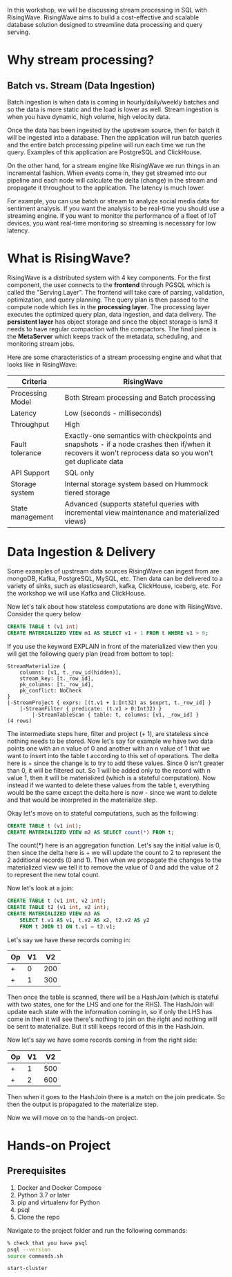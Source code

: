 In this workshop, we will be discussing stream processing in SQL with RisingWave. RisingWave aims to build a cost-effective and scalable database solution designed to streamline data processing and query serving.

# Why stream processing?
## Batch vs. Stream (Data Ingestion)

Batch ingestion is when data is coming in hourly/daily/weekly batches and so the data is more static and the load is lower as well. Stream ingestion is when you have dynamic, high volume, high velocity data.

Once the data has been ingested by the upstream source, then for batch it will be ingested into a database. Then the application will run batch queries and the entire batch processing pipeline will run each time we run the query. Examples of this application are PostgreSQL and ClickHouse.

On the other hand, for a stream engine like RisingWave we run things in an incremental fashion. When events come in, they get streamed into our pipeline and each node will calculate the delta (change) in the stream and propagate it throughout to the application. The latency is much lower.

For example, you can use batch or stream to analyze social media data for sentiment analysis. If you want the analysis to be real-time you should use a streaming engine. If you want to monitor the performance of a fleet of IoT devices, you want real-time monitoring so streaming is necessary for low latency.

# What is RisingWave?
RisingWave is a distributed system with 4 key components. For the first component, the user connects to the **frontend** through PGSQL which is called the "Serving Layer". The frontend will take care of parsing, validation, optimization, and query planning. The query plan is then passed to the compute node which lies in the **processing layer**. The processing layer executes the optimized query plan, data ingestion, and data delivery. The **persistent layer** has object storage and since the object storage is lsm3 it needs to have regular compaction with the compactors. The final piece is the **MetaServer** which keeps track of the metadata, scheduling, and monitoring stream jobs.

Here are some characteristics of a stream processing engine and what that looks like in RisingWave:

| **Criteria** | **RisingWave** |
| ---- | ---- |
| Processing Model | Both Stream processing and Batch processing |
| Latency | Low (seconds - milliseconds) |
| Throughput | High |
| Fault tolerance | Exactly-one semantics with checkpoints and snapshots - if a node crashes then if/when it recovers it won't reprocess data so you won't get duplicate data |
| API Support | SQL only |
| Storage system | Internal storage system based on Hummock tiered storage |
| State management | Advanced (supports stateful queries with incremental view maintenance and materialized views) |
# Data Ingestion & Delivery

Some examples of upstream data sources RisingWave can ingest from are mongoDB, Kafka, PostgreSQL, MySQL, etc. Then data can be delivered to a variety of sinks, such as elasticsearch, kafka, ClickHouse, iceberg, etc. For the workshop we will use Kafka and ClickHouse.

Now let's talk about how stateless computations are done with RisingWave. Consider the query below

```SQL
CREATE TABLE t (v1 int)
CREATE MATERIALIZED VIEW m1 AS SELECT v1 + 1 FROM t WHERE v1 > 0; 
```

If you use the keyword EXPLAIN in front of the materialized view then you will get the following query plan (read from bottom to top):

```
StreamMaterialize {
	columns: [v1, t._row_id(hidden)],
	stream_key: [t._row_id],
	pk_columns: [t._row_id],
	pk_conflict: NoCheck
}
|-StreamProject { exprs: [(t.v1 + 1:Int32) as $exprt, t._row_id] }
	|-StreamFilter { predicate: (t.v1 > 0:Int32) }
		|-StreamTableScan { table: t, columns: [v1, _row_id] }
(4 rows)
```

The intermediate steps here, filter and project (+ 1), are stateless since nothing needs to be stored. Now let's say for example we have two data points one with an n value of 0 and another with an n value of 1 that we want to insert into the table t according to this set of operations. The delta here is + since the change is to try to add these values. Since 0 isn't greater than 0, it will be filtered out. So 1 will be added only to the record with n value 1, then it will be materialized (which is a stateful computation). Now instead if we wanted to delete these values from the table t, everything would be the same except the delta here is now - since we want to delete and that would be interpreted in the materialize step.

Okay let's move on to stateful computations, such as the following:

```SQL
CREATE TABLE t (v1 int);
CREATE MATERIALIZED VIEW m2 AS SELECT count(*) FROM t;
```

The count(\*) here is an aggregation function. Let's say the initial value is 0, then since the delta here is + we will update the count to 2 to represent the 2 additional records (0 and 1). Then when we propagate the changes to the materialized view we tell it to remove the value of 0 and add the value of 2 to represent the new total count.

Now let's look at a join:

```SQL
CREATE TABLE t (v1 int, v2 int);
CREATE TABLE t2 (v1 int, v2 int);
CREATE MATERIALIZED VIEW m3 AS
	SELECT t.v1 AS v1, t.v2 AS x2, t2.v2 AS y2
	FROM t JOIN t1 ON t.v1 = t2.v1; 
```

Let's say we have these records coming in:

| Op | V1 | V2 |
| ---- | ---- | ---- |
| + | 0 | 200 |
| + | 1 | 300 |
Then once the table is scanned, there will be a HashJoin (which is stateful with two states, one for the LHS and one for the RHS). The HashJoin will update each state with the information coming in, so if only the LHS has come in then it will see there's nothing to join on the right and nothing will be sent to materialize. But it still keeps record of this in the HashJoin. 

Now let's say we have some records coming in from the right side:

| Op | V1 | V2 |
| ---- | ---- | ---- |
| + | 1 | 500 |
| + | 2 | 600 |
Then when it goes to the HashJoin there is a match on the join predicate. So then the output is propagated to the materialize step.

Now we will move on to the hands-on project.

# Hands-on Project
## Prerequisites
1. Docker and Docker Compose
2. Python 3.7 or later
3. pip and virtualenv for Python
4. psql
5. Clone the repo

Navigate to the project folder and run the following commands:
```bash
% check that you have psql
psql --version
source commands.sh

start-cluster

```
